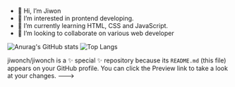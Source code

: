 - 👋 Hi, I’m Jiwon
- 👀 I’m interested in prontend developing.
- 🌱 I’m currently learning HTML, CSS and JavaScript.
- 💞️ I’m looking to collaborate on various web developer

![Anurag's GitHub stats](https://github-readme-stats.vercel.app/api?username=jiwonch&show_icons=true&theme=midnight-purple)
![Top Langs](https://github-readme-stats.vercel.app/api/top-langs/?username=jiwonch&layout=compact&theme=tokyonight)

jiwonch/jiwonch is a ✨ special ✨ repository because its `README.md` (this file) appears on your GitHub profile.
You can click the Preview link to take a look at your changes.
--->
